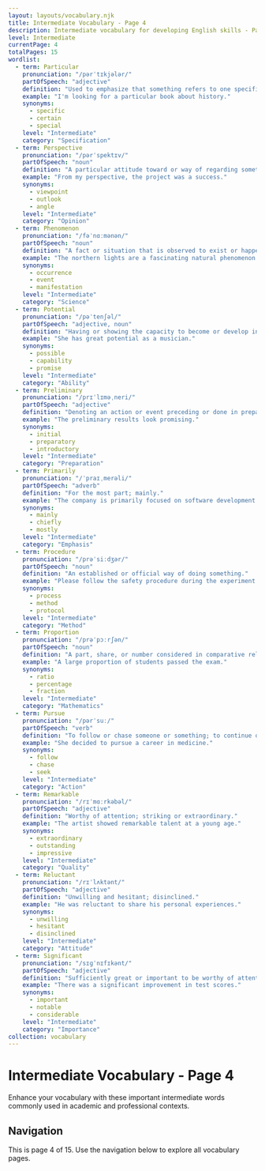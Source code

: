```yaml
---
layout: layouts/vocabulary.njk
title: Intermediate Vocabulary - Page 4
description: Intermediate vocabulary for developing English skills - Page 4 of 15
level: Intermediate
currentPage: 4
totalPages: 15
wordlist: 
  - term: Particular
    pronunciation: "/pərˈtɪkjələr/"
    partOfSpeech: "adjective"
    definition: "Used to emphasize that something refers to one specific thing or person."
    example: "I'm looking for a particular book about history."
    synonyms: 
      - specific
      - certain
      - special
    level: "Intermediate"
    category: "Specification"
  - term: Perspective
    pronunciation: "/pərˈspektɪv/"
    partOfSpeech: "noun"
    definition: "A particular attitude toward or way of regarding something; a point of view."
    example: "From my perspective, the project was a success."
    synonyms: 
      - viewpoint
      - outlook
      - angle
    level: "Intermediate"
    category: "Opinion"
  - term: Phenomenon
    pronunciation: "/fəˈnɑːmənən/"
    partOfSpeech: "noun"
    definition: "A fact or situation that is observed to exist or happen."
    example: "The northern lights are a fascinating natural phenomenon."
    synonyms: 
      - occurrence
      - event
      - manifestation
    level: "Intermediate"
    category: "Science"
  - term: Potential
    pronunciation: "/pəˈtenʃəl/"
    partOfSpeech: "adjective, noun"
    definition: "Having or showing the capacity to become or develop into something."
    example: "She has great potential as a musician."
    synonyms: 
      - possible
      - capability
      - promise
    level: "Intermediate"
    category: "Ability"
  - term: Preliminary
    pronunciation: "/prɪˈlɪməˌneri/"
    partOfSpeech: "adjective"
    definition: "Denoting an action or event preceding or done in preparation for something."
    example: "The preliminary results look promising."
    synonyms: 
      - initial
      - preparatory
      - introductory
    level: "Intermediate"
    category: "Preparation"
  - term: Primarily
    pronunciation: "/ˈpraɪˌmerəli/"
    partOfSpeech: "adverb"
    definition: "For the most part; mainly."
    example: "The company is primarily focused on software development."
    synonyms: 
      - mainly
      - chiefly
      - mostly
    level: "Intermediate"
    category: "Emphasis"
  - term: Procedure
    pronunciation: "/prəˈsiːdʒər/"
    partOfSpeech: "noun"
    definition: "An established or official way of doing something."
    example: "Please follow the safety procedure during the experiment."
    synonyms: 
      - process
      - method
      - protocol
    level: "Intermediate"
    category: "Method"
  - term: Proportion
    pronunciation: "/prəˈpɔːrʃən/"
    partOfSpeech: "noun"
    definition: "A part, share, or number considered in comparative relation to a whole."
    example: "A large proportion of students passed the exam."
    synonyms: 
      - ratio
      - percentage
      - fraction
    level: "Intermediate"
    category: "Mathematics"
  - term: Pursue
    pronunciation: "/pərˈsuː/"
    partOfSpeech: "verb"
    definition: "To follow or chase someone or something; to continue or proceed along a path."
    example: "She decided to pursue a career in medicine."
    synonyms: 
      - follow
      - chase
      - seek
    level: "Intermediate"
    category: "Action"
  - term: Remarkable
    pronunciation: "/rɪˈmɑːrkəbəl/"
    partOfSpeech: "adjective"
    definition: "Worthy of attention; striking or extraordinary."
    example: "The artist showed remarkable talent at a young age."
    synonyms: 
      - extraordinary
      - outstanding
      - impressive
    level: "Intermediate"
    category: "Quality"
  - term: Reluctant
    pronunciation: "/rɪˈlʌktənt/"
    partOfSpeech: "adjective"
    definition: "Unwilling and hesitant; disinclined."
    example: "He was reluctant to share his personal experiences."
    synonyms: 
      - unwilling
      - hesitant
      - disinclined
    level: "Intermediate"
    category: "Attitude"
  - term: Significant
    pronunciation: "/sɪɡˈnɪfɪkənt/"
    partOfSpeech: "adjective"
    definition: "Sufficiently great or important to be worthy of attention; noteworthy."
    example: "There was a significant improvement in test scores."
    synonyms: 
      - important
      - notable
      - considerable
    level: "Intermediate"
    category: "Importance"
collection: vocabulary
---
```


# Intermediate Vocabulary - Page 4

Enhance your vocabulary with these important intermediate words commonly used in academic and professional contexts.

## Navigation
This is page 4 of 15. Use the navigation below to explore all vocabulary pages.